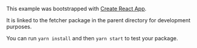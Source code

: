 This example was bootstrapped with [Create React App](https://github.com/facebook/create-react-app).

It is linked to the fetcher package in the parent directory for development purposes.

You can run `yarn install` and then `yarn start` to test your package.

